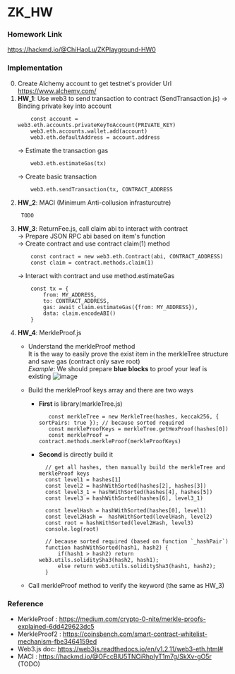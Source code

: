 # ZK_HW 
### Homework Link
https://hackmd.io/@ChiHaoLu/ZKPlayground-HW0

### Implementation
0. Create Alchemy account to get testnet's provider Url\
   https://www.alchemy.com/
1. **HW_1**: Use web3 to send transaction to contract (SendTransaction.js)
    -> Binding private key into account 
    ```
        const account = web3.eth.accounts.privateKeyToAccount(PRIVATE_KEY)
        web3.eth.accounts.wallet.add(account)
        web3.eth.defaultAddress = account.address
    ```
    -> Estimate the transaction gas
    ```
        web3.eth.estimateGas(tx)
    ```
    -> Create basic transaction 
    ```
        web3.eth.sendTransaction(tx, CONTRACT_ADDRESS
    ```
2. **HW_2**: MACI (Minimum Anti-collusion infrasturcutre) 
    ```
     TODO 
    ```
3. **HW_3**: ReturnFee.js, call claim abi to interact with contract\
    -> Prepare JSON RPC abi based on item's function\
    -> Create contract and use contract claim(1) method
    ```
        const contract = new web3.eth.Contract(abi, CONTRACT_ADDRESS)
        const claim = contract.methods.claim(1)
    ```
    -> Interact with contract and use method.estimateGas 
    ```
        const tx = {
            from: MY_ADDRESS,
            to: CONTRACT_ADDRESS, 
            gas: await claim.estimateGas({from: MY_ADDRESS}),
            data: claim.encodeABI()
        }
    ```
4. **HW_4**: MerkleProof.js
    - Understand the merkleProof method\
      It is the way to easily prove the exist item in the merkleTree structure and save gas (contract only save root) \
      *Example*: We should prepare **blue blocks** to proof your leaf is existing
      ![image](https://user-images.githubusercontent.com/48560984/185973935-1d18dc40-3569-499d-86dd-22f2e74fffdf.png)

    - Build the merkleProof keys array and there are two ways
      - **First** is library(markleTree.js)
         ```
            const merkleTree = new MerkleTree(hashes, keccak256, { sortPairs: true }); // because sorted required
            const merkleProofKeys = merkleTree.getHexProof(hashes[0])
            const merkleProof = contract.methods.merkleProof(merkleProofKeys)
         ```
      - **Second** is directly build it
         ```
           // get all hashes, then manually build the merkleTree and merkleProof keys
           const level1 = hashes[1]
           const level2 = hashWithSorted(hashes[2], hashes[3])
           const level3_1 = hashWithSorted(hashes[4], hashes[5])
           const level3 = hashWithSorted(hashes[6], level3_1)

           const levelHash = hashWithSorted(hashes[0], level1)
           const level2Hash =  hashWithSorted(levelHash, level2)
           const root = hashWithSorted(level2Hash, level3)
           console.log(root)

           // because sorted required (based on function `_hashPair`)
           function hashWithSorted(hash1, hash2) {
               if(hash1 > hash2) return web3.utils.soliditySha3(hash2, hash1);
               else return web3.utils.soliditySha3(hash1, hash2);
           }
        ```
    - Call merkleProof method to verify the keyword (the same as HW_3)
    
### Reference 
- MerkleProof : https://medium.com/crypto-0-nite/merkle-proofs-explained-6dd429623dc5
- MerkleProof2 : https://coinsbench.com/smart-contract-whitelist-mechanism-fbe3464159ed
- Web3.js doc: https://web3js.readthedocs.io/en/v1.2.11/web3-eth.html#
- MACI : https://hackmd.io/@OFccBlU5TNCiRhpIyT1m7g/SkXv-gO5r (TODO)
